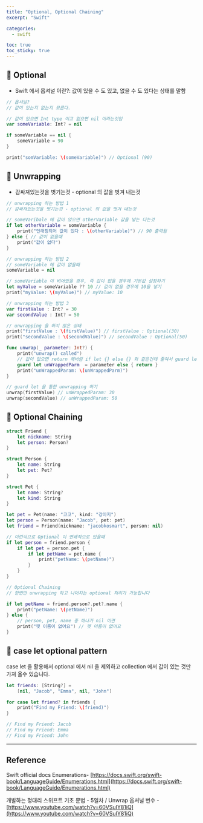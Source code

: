 ```yaml
---
title: "Optional, Optional Chaining"
excerpt: "Swift"

categories:
  - swift

toc: true
toc_sticky: true
---
```


## 🔷 Optional

- Swift 에서 옵셔널 이란?: 값이 있을 수 도 있고, 없을 수 도 있다는 상태를 말함

```swift
// 옵셔널?
// 값이 있는지 없는지 모른다.

// 값이 있으면 Int type 이고 없으면 nil 이라는것임
var someVariable: Int? = nil

if someVariable == nil {
	someVariable = 90
}

print("somVariable: \(someVariable)") // Optional (90)
```

## 🔷 Unwrapping

- 감싸져있는것을 벗기는것 - optional 의 값을 벗겨 내는것

```swift
// unwrapping 하는 방법 1
// 감싸져있는것을 벗기는것 - optional 의 값을 벗겨 내는것

// someVaribale 에 값이 있으면 otherVariable 값을 넣는 다는것
if let otherVariable = someVariable {
	print("언래핑되어 값이 있다 : \(otherVariable)") // 90 출력됨
} else { // 값이 없을때
	print("값이 없다")
}
```

```swift
// unwrapping 하는 방법 2
// someVariable 에 값이 없을때
someVariable = nil

// someVariable 이 비어있을 경우, 즉 값이 없을 경우에 기본값 설정하기
let myValue = someVariable ?? 10 // 값이 없을 경우에 10을 넣기
print("myValue: \(myValue)") // myValue: 10
```

```swift
// unwrapping 하는 방법 3
var firstValue : Int? = 30
var secondValue : Int? = 50

// unwrapping 을 하지 않은 상태
print("firstValue : \(firstValue)") // firstValue : Optional(30)
print("secondValue : \(secondValue)") // secondValue : Optional(50)

func unwrap(_ parameter: Int?) {
	print("unwrap() called")
	// 값이 없으면 return 해버림 if let {} else {} 와 같은건데 줄여서 guard let 으로 자주 쓰임 (값이 없으면 지나간다 라는 뜻임)
	guard let unWrappedParm  = parameter else { return }
	print("unWrappedParam: \(unWrappedParm)")
}

// guard let 을 통한 unwrapping 하기
unwrap(firstValue) // unWrappedParam: 30
unwrap(secondValue) // unWrappedParam: 50
```

## 🔷 Optional Chaining

```swift
struct Friend {
	let nickname: String
	let person: Person?
}

struct Person {
	let name: String
	let pet: Pet?
}

struct Pet {
	let name: String?
	let kind: String
}

let pet = Pet(name: "코코", kind: "강아지")
let person = Person(name: "Jacob", pet: pet)
let friend = Friend(nickname: "jacobkosmart", person: nil)

// 이런식으로 Optional 이 연쇄적으로 있을때
if let person = friend.person {
	if let pet = person.pet {
		if let petName = pet.name {
			print("petName: \(petName)")
		}
	}
}

// Optional Chaining
// 한번만 unwrapping 하고 나머지는 optional 처리가 가능합니다

if let petName = friend.person?.pet?.name {
	print("petName: \(petName)")
} else {
	// person, pet, name 중 하나가 nil 이면
	print("팻 이름이 없어요") // 펫 이름이 없어요
}

```

## 🔷 case let optional pattern

case let 을 활용해서 optional 에서 nil 을 제외하고 collection 에서 값이 있는 것만 가져 올수 있습니다.

```swift
let friends: [String?] =
	[nil, "Jacob", "Emma", nil, "John"]

for case let friend? in friends {
	print("Find my Friend: \(friend)")
}

// Find my Friend: Jacob
// Find my Friend: Emma
// Find my Friend: John
```

---

<!-- 🔶 🔷 📌 🔑  -->

## Reference

Swift official docs Enumerations- [https://docs.swift.org/swift-book/LanguageGuide/Enumerations.html](https://docs.swift.org/swift-book/LanguageGuide/Enumerations.html)

개발하는 정대리 스위프트 기초 문법 - 5일차 / Unwrap 옵셔널 변수 - [https://www.youtube.com/watch?v=60VSuIY81iQ](https://www.youtube.com/watch?v=60VSuIY81iQ)
